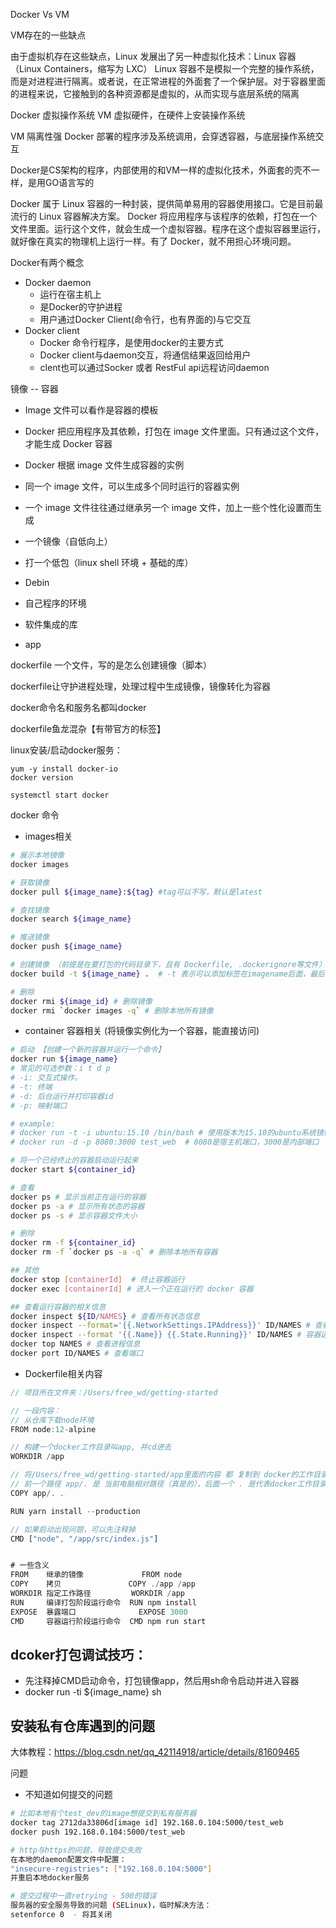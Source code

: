 Docker Vs VM

VM存在的一些缺点

由于虚拟机存在这些缺点，Linux 发展出了另一种虚拟化技术：Linux 容器（Linux Containers，缩写为 LXC）
Linux 容器不是模拟一个完整的操作系统，而是对进程进行隔离。或者说，在正常进程的外面套了一个保护层。对于容器里面的进程来说，它接触到的各种资源都是虚拟的，从而实现与底层系统的隔离



Docker 虚拟操作系统
VM 虚拟硬件，在硬件上安装操作系统

VM 隔离性强
Docker 部署的程序涉及系统调用，会穿透容器，与底层操作系统交互



Docker是CS架构的程序，内部使用的和VM一样的虚拟化技术，外面套的壳不一样，是用GO语言写的

Docker 属于 Linux 容器的一种封装，提供简单易用的容器使用接口。它是目前最流行的 Linux 容器解决方案。
Docker 将应用程序与该程序的依赖，打包在一个文件里面。运行这个文件，就会生成一个虚拟容器。程序在这个虚拟容器里运行，就好像在真实的物理机上运行一样。有了 Docker，就不用担心环境问题。

Docker有两个概念
- Docker daemon 
    - 运行在宿主机上
    - 是Docker的守护进程
    - 用户通过Docker Client(命令行，也有界面的)与它交互
- Docker client
    - Docker 命令行程序，是使用docker的主要方式
    - Docker client与daemon交互，将通信结果返回给用户
    - clent也可以通过Socker 或者 RestFul api远程访问daemon


镜像 -- 容器

- Image 文件可以看作是容器的模板
- Docker 把应用程序及其依赖，打包在 image 文件里面。只有通过这个文件，才能生成 Docker 容器
- Docker 根据 image 文件生成容器的实例
- 同一个 image 文件，可以生成多个同时运行的容器实例
- 一个 image 文件往往通过继承另一个 image 文件，加上一些个性化设置而生成

- 一个镜像（自低向上）
 - 打一个低包（linux shell 环境 + 基础的库）
 - Debin
 - 自己程序的环境
 - 软件集成的库
 - app

dockerfile 一个文件，写的是怎么创建镜像（脚本）

dockerfile让守护进程处理，处理过程中生成镜像，镜像转化为容器

docker命令名和服务名都叫docker

dockerfile鱼龙混杂【有带官方的标签】

linux安装/启动docker服务：
```
yum -y install docker-io
docker version

systemctl start docker
```


docker 命令
- images相关 
```sh
# 展示本地镜像
docker images

# 获取镜像
docker pull ${image_name}:${tag} #tag可以不写，默认是latest

# 查找镜像
docker search ${image_name}

# 推送镜像
docker push ${image_name}

# 创建镜像 （前提是在要打包的代码目录下，且有 Dockerfile, .dockerignore等文件）
docker build -t ${image_name} .  # -t 表示可以添加标签在imagename后面，最后的 . 表示当前目录

# 删除
docker rmi ${image_id} # 删除镜像
docker rmi `docker images -q` # 删除本地所有镜像
```

- container 容器相关 (将镜像实例化为一个容器，能直接访问)
```sh
# 启动 【创建一个新的容器并运行一个命令】
docker run ${image_name}
# 常见的可选参数：i t d p
# -i: 交互式操作。
# -t: 终端
# -d: 后台运行并打印容器id
# -p: 映射端口

# example:
# docker run -t -i ubuntu:15.10 /bin/bash # 使用版本为15.10的ubuntu系统镜像来运行容器
# docker run -d -p 8080:3000 test_web  # 8080是宿主机端口，3000是内部端口

# 将一个已经终止的容器启动运行起来
docker start ${container_id}

# 查看
docker ps # 显示当前正在运行的容器
docker ps -a # 显示所有状态的容器
docker ps -s # 显示容器文件大小

# 删除
docker rm -f ${container_id}
docker rm -f `docker ps -a -q` # 删除本地所有容器

## 其他
docker stop [containerId]  # 终止容器运行
docker exec [containerId] # 进入一个正在运行的 docker 容器

## 查看运行容器的相关信息
docker inspect ${ID/NAMES} # 查看所有状态信息
docker inspect --format='{{.NetworkSettings.IPAddress}}' ID/NAMES # 查看容器ip地址
docker inspect --format '{{.Name}} {{.State.Running}}' ID/NAMES # 容器运行状态
docker top NAMES # 查看进程信息
docker port ID/NAMES # 查看端口

```

- Dockerfile相关内容
```js
// 项目所在文件夹：/Users/free_wd/getting-started

// 一段内容：
// 从仓库下载node环境
FROM node:12-alpine  

// 构建一个docker工作目录叫app, 并cd进去
WORKDIR /app  

// 将/Users/free_wd/getting-started/app里面的内容 都 复制到 docker的工作目录 /app里面去
// 前一个路径 app/. 是 当前电脑相对路径（真是的），后面一个 . 是代表docker工作目录路径
COPY app/. .  

RUN yarn install --production

// 如果启动出现问题，可以先注释掉
CMD ["node", "/app/src/index.js"]


# 一些含义
FROM	继承的镜像	          FROM node
COPY	拷贝	             COPY ./app /app
WORKDIR	指定工作路径	       WORKDIR /app
RUN	    编译打包阶段运行命令	RUN npm install
EXPOSE	暴露端口	          EXPOSE 3000
CMD	    容器运行阶段运行命令	CMD npm run start
```


## dcoker打包调试技巧：
- 先注释掉CMD启动命令，打包镜像app，然后用sh命令启动并进入容器
- docker run -ti ${image_name} sh


## 安装私有仓库遇到的问题
大体教程：https://blog.csdn.net/qq_42114918/article/details/81609465

问题
- 不知道如何提交的问题
```sh
# 比如本地有个test_dev的image想提交到私有服务器
docker tag 2712da33806d[image id] 192.168.0.104:5000/test_web
docker push 192.168.0.104:5000/test_web

# http与https的问题，导致提交失败
在本地的daemon配置文件中配置： 
"insecure-registries": ["192.168.0.104:5000"]
并重启本地docker服务

# 提交过程中一直retrying - 500的错误
服务器的安全服务导致的问题 (SELinux)，临时解决方法：
setenforce 0  - 将其关闭
```



